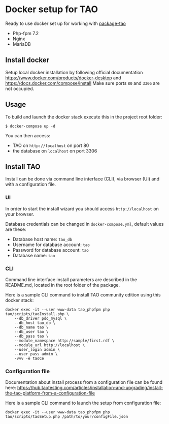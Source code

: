 # Docker setup for TAO


Ready to use docker set up for working with [package-tao](https://github.com/oat-sa/package-tao)
- Php-fpm 7.2
- Nginx
- MariaDB

## Install docker

Setup local docker installation by following official documentation https://www.docker.com/products/docker-desktop and https://docs.docker.com/compose/install
Make sure ports `80` and `3306` are not occupied.


## Usage


To build and launch the docker stack execute this in the project root folder:

```
$ docker-compose up -d
```

You can then access:
- TAO on `http://localhost` on port 80
- the database on `localhost` on port 3306


## Install TAO

Install can be done via command line interface (CLI), via browser (UI) and with a configuration file.


### UI

In order to start the install wizard you should access `http://localhost` on your browser.

Database credentials can be changed in `docker-compose.yml`, default values are these:
 - Database host name: `tao_db`
 - Username for database account: `tao`
 - Password for database account: `tao`
 - Database name: `tao`


### CLI

Command line interface install parameters are described in the README.md, located in the root folder of the package.

Here is a sample CLI command to install TAO community edition using this docker stack:

```
docker exec -it --user www-data tao_phpfpm php tao/scripts/taoInstall.php \
    --db_driver pdo_mysql \
    --db_host tao_db \
    --db_name tao \
    --db_user tao \
    --db_pass tao \
    --module_namespace http://sample/first.rdf \
    --module_url http://localhost \
    --user_login admin \
    --user_pass admin \
    -vvv -e taoCe
```

### Configuration file

Documentation about install process from a configuration file can be found here: https://hub.taotesting.com/articles/installation-and-upgrading/install-the-tao-platform-from-a-configuration-file

Here is a sample CLI command to launch the setup from configuration file:

```
docker exec -it --user www-data tao_phpfpm php tao/scripts/taoSetup.php /path/to/your/configFile.json
```
